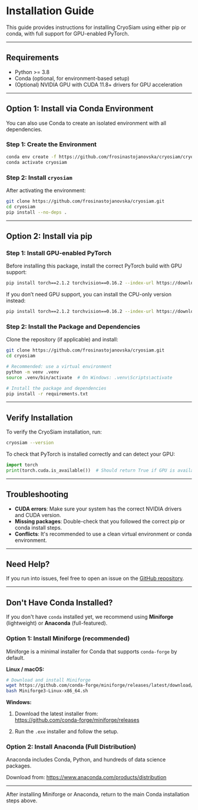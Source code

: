 # Installation Guide

This guide provides instructions for installing CryoSiam using either pip or conda, with full support for GPU-enabled PyTorch.

---

## Requirements

- Python >= 3.8
- Conda (optional, for environment-based setup)
- (Optional) NVIDIA GPU with CUDA 11.8+ drivers for GPU acceleration

---

## Option 1: Install via Conda Environment

You can also use Conda to create an isolated environment with all dependencies.

### Step 1: Create the Environment

```bash
conda env create -f https://github.com/frosinastojanovska/cryosiam/cryosiam/blob/main/environment.yml
conda activate cryosiam
```

### Step 2: Install `cryosiam`

After activating the environment:

```bash
git clone https://github.com/frosinastojanovska/cryosiam.git
cd cryosiam
pip install --no-deps .
```

---

## Option 2: Install via pip

### Step 1: Install GPU-enabled PyTorch

Before installing this package, install the correct PyTorch build with GPU support:

```bash
pip install torch==2.1.2 torchvision==0.16.2 --index-url https://download.pytorch.org/whl/cu118
```

If you don’t need GPU support, you can install the CPU-only version instead:

```bash
pip install torch==2.1.2 torchvision==0.16.2 --index-url https://download.pytorch.org/whl/cpu
```

### Step 2: Install the Package and Dependencies

Clone the repository (if applicable) and install:

```bash
git clone https://github.com/frosinastojanovska/cryosiam.git
cd cryosiam

# Recommended: use a virtual environment
python -m venv .venv
source .venv/bin/activate  # On Windows: .venv\Scripts\activate

# Install the package and dependencies
pip install -r requirements.txt
```

---


## Verify Installation

To verify the CryoSiam installation, run:

```bash
cryosiam --version
```

To check that PyTorch is installed correctly and can detect your GPU:

```python
import torch
print(torch.cuda.is_available())  # Should return True if GPU is available
```

---

## Troubleshooting

- **CUDA errors**: Make sure your system has the correct NVIDIA drivers and CUDA version.
- **Missing packages**: Double-check that you followed the correct pip or conda install steps.
- **Conflicts**: It's recommended to use a clean virtual environment or conda environment.

---

## Need Help?

If you run into issues, feel free to open an issue on the [GitHub repository](https://github.com/frosinastojanovska/cryosiam/issues).

---


##  Don't Have Conda Installed?

If you don't have `conda` installed yet, we recommend using **Miniforge** (lightweight) or **Anaconda** (full-featured).

### Option 1: Install Miniforge (recommended)

Miniforge is a minimal installer for Conda that supports `conda-forge` by default.

**Linux / macOS:**

```bash
# Download and install Miniforge
wget https://github.com/conda-forge/miniforge/releases/latest/download/Miniforge3-Linux-x86_64.sh
bash Miniforge3-Linux-x86_64.sh
```

**Windows:**

1. Download the latest installer from:  
   https://github.com/conda-forge/miniforge/releases

2. Run the `.exe` installer and follow the setup.

### Option 2: Install Anaconda (Full Distribution)

Anaconda includes Conda, Python, and hundreds of data science packages.

Download from: https://www.anaconda.com/products/distribution

---

After installing Miniforge or Anaconda, return to the main Conda installation steps above.
